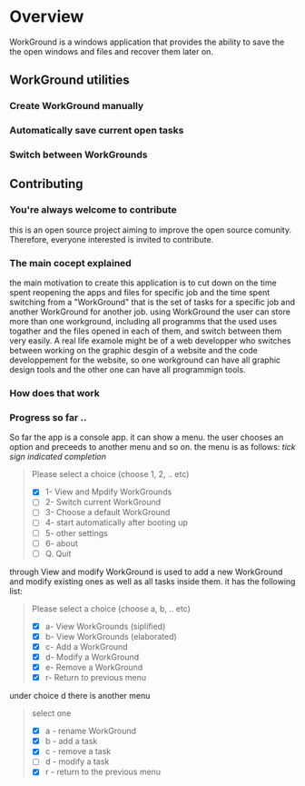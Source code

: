 # Overview

WorkGround is a windows application that provides the ability to save the the open windows and files and recover them later on.

## WorkGround utilities

### Create WorkGround manually

### Automatically save current open tasks

### Switch between WorkGrounds


## Contributing

### You're always welcome to contribute

this is an open source project aiming to improve the open source comunity. Therefore, everyone interested is invited to contribute.

### The main cocept explained
the main motivation to create this application is to cut down on the time spent reopening the apps and files for specific job and the time spent switching from a "WorkGround" that is the set of tasks for a specific job and another WorkGround for another job. using WorkGround the user can store more than one workground, including all programms that the used uses togather and the files opened in each of them, and switch between them very easily. A real life examole might be of a web developper who switches between working on the graphic desgin of a website and the code developpement for the website, so one workground can have all graphic design tools and the other one can have all programmign tools.

### How does that work


### Progress so far ..

So far the app is a console app. it can show a menu. the user chooses an option and preceeds to another menu and so on. the menu is as follows: *tick sign indicated completion*


> Please select a choice (choose 1, 2, .. etc)
> * [X] 1- View and Mpdify WorkGrounds
> * [ ] 2- Switch current WorkGround
> * [ ] 3- Choose a default WorkGround
> * [ ] 4- start automatically after booting up
> * [ ] 5- other settings
> * [ ] 6- about
> * [ ] Q. Quit

through View and modify WorkGround is used to add a new WorkGround and modify existing ones as well as all tasks inside them. it has the following list: 
> Please select a choice (choose a, b, .. etc)
> * [X] a- View WorkGrounds (siplified)
> * [X] b- View WorkGrounds (elaborated)
> * [X] c- Add a WorkGround
> * [X] d- Modify a WorkGround
> * [X] e- Remove a WorkGround
> * [X] r- Return to previous menu

under choice d there is another menu

> select one
> * [X] a - rename WorkGround
> * [X] b - add a task
> * [X] c - remove a task
> * [ ] d - modify a task
> * [X] r - return to the previous menu